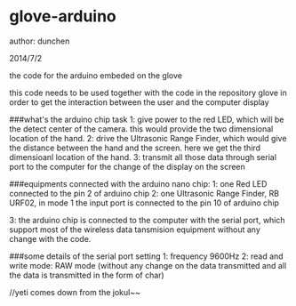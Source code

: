 glove-arduino
=============
author: dunchen


2014/7/2

the code for the arduino embeded on the glove

this code needs to be used together with the code in the repository glove in order to get the interaction between the user and the computer display

###what's the arduino chip task
1: give power to the red LED, which will be the detect center of the camera. this would provide the two dimensional location of the hand.
2: drive the Ultrasonic Range Finder, which would give the distance between the hand and the screen. here we get the third dimensioanl location of the hand.
3: transmit all those data through serial port to the computer for the change of the display on the screen

###equipments connected with the arduino nano chip:
1: one Red LED connected to the pin 2 of arduino chip
2: one Ultrasonic Range Finder, RB URF02, in mode 1
              the input port is connected to the pin 10 of arduino chip


3: the arduino chip is connected to the computer with the serial port, which support most of the wireless data tansmision equipment without any change with the code.

###some details of the serial port setting
1: frequency 9600Hz
2: read and write mode: RAW mode (without any change on the data transmitted and all the data is transmitted in the form of char)


//yeti comes down from the jokul~~


